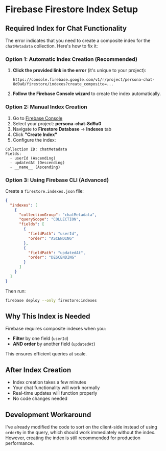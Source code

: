 # Firebase Firestore Index Setup

## Required Index for Chat Functionality

The error indicates that you need to create a composite index for the `chatMetadata` collection. Here's how to fix it:

### Option 1: Automatic Index Creation (Recommended)

1. **Click the provided link in the error** (it's unique to your project):
   ```
   https://console.firebase.google.com/v1/r/project/persona-chat-8d9a0/firestore/indexes?create_composite=...
   ```

2. **Follow the Firebase Console wizard** to create the index automatically.

### Option 2: Manual Index Creation

1. Go to [Firebase Console](https://console.firebase.google.com/)
2. Select your project: **persona-chat-8d9a0**
3. Navigate to **Firestore Database** → **Indexes** tab
4. Click **"Create Index"**
5. Configure the index:

```
Collection ID: chatMetadata
Fields:
  - userId (Ascending)
  - updatedAt (Descending) 
  - __name__ (Ascending)
```

### Option 3: Using Firebase CLI (Advanced)

Create a `firestore.indexes.json` file:

```json
{
  "indexes": [
    {
      "collectionGroup": "chatMetadata",
      "queryScope": "COLLECTION",
      "fields": [
        {
          "fieldPath": "userId",
          "order": "ASCENDING"
        },
        {
          "fieldPath": "updatedAt", 
          "order": "DESCENDING"
        }
      ]
    }
  ]
}
```

Then run:
```bash
firebase deploy --only firestore:indexes
```

## Why This Index is Needed

Firebase requires composite indexes when you:
- **Filter** by one field (`userId`) 
- **AND order** by another field (`updatedAt`)

This ensures efficient queries at scale.

## After Index Creation

- Index creation takes a few minutes
- Your chat functionality will work normally
- Real-time updates will function properly
- No code changes needed

## Development Workaround

I've already modified the code to sort on the client-side instead of using `orderBy` in the query, which should work immediately without the index. However, creating the index is still recommended for production performance. 